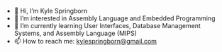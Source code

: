 - 👋 Hi, I’m Kyle Springborn
- 👀 I’m interested in Assembly Language and Embedded Programming
- 🌱 I’m currently learning User Interfaces, Database Management Systems, and Assembly Language (MIPS)
- 📫 How to reach me: kylespringborn@gmail.com

<!---
prezkyle/prezkyle is a ✨ special ✨ repository because its `README.md` (this file) appears on your GitHub profile.
You can click the Preview link to take a look at your changes.
--->
